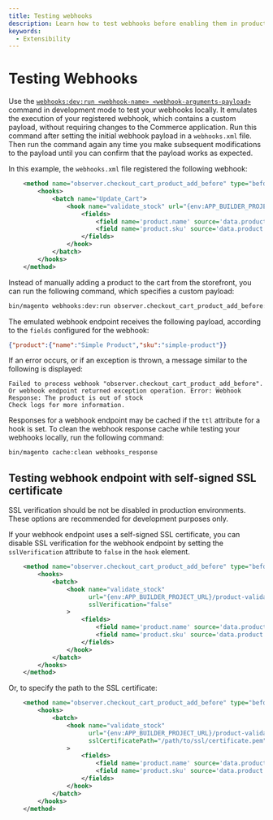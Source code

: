 ```yaml
---
title: Testing webhooks
description: Learn how to test webhooks before enabling them in production.
keywords:
  - Extensibility
---
```


# Testing Webhooks

Use the [`webhooks:dev:run <webhook-name> <webhook-arguments-payload>`](commands.md#emulate-webhook-execution) command in development mode to test your webhooks locally. It emulates the execution of your registered webhook, which contains a custom payload, without requiring changes to the Commerce application. Run this command after setting the initial webhook payload in a `webhooks.xml` file. Then run the command again any time you make subsequent modifications to the payload until you can confirm that the payload works as expected.

In this example, the `webhooks.xml` file registered the following webhook:

```xml
    <method name="observer.checkout_cart_product_add_before" type="before">
        <hooks>
            <batch name="Update_Cart">
                <hook name="validate_stock" url="{env:APP_BUILDER_PROJECT_URL}/product-validate-stock" timeout="2000" softTimeout="200" fallbackErrorMessage="The product stock validation failed">
                    <fields>
                        <field name='product.name' source='data.product.name' />
                        <field name='product.sku' source='data.product.sku' />
                    </fields>
                </hook>
            </batch>
        </hooks>
    </method>
```

Instead of manually adding a product to the cart from the storefront, you can run the following command, which specifies a custom payload:

```bash
bin/magento webhooks:dev:run observer.checkout_cart_product_add_before:before '{"data":{"product":{"sku":"simple-product","name":"Simple Product"}}}'
```

The emulated webhook endpoint receives the following payload, according to the `fields` configured for the webhook:

```json
{"product":{"name":"Simple Product","sku":"simple-product"}}
```

If an error occurs, or if an exception is thrown, a message similar to the following is displayed:

```terminal
Failed to process webhook "observer.checkout_cart_product_add_before". Or webhook endpoint returned exception operation. Error: Webhook Response: The product is out of stock
Check logs for more information.
```

Responses for a webhook endpoint may be cached if the `ttl` attribute for a hook is set. To clean the webhook response cache while testing your webhooks locally, run the following command:

```bash
bin/magento cache:clean webhooks_response
```

## Testing webhook endpoint with self-signed SSL certificate

<InlineAlert variant="info" slots="text1" />

SSL verification should be not be disabled in production environments. These options are recommended for development purposes only.

If your webhook endpoint uses a self-signed SSL certificate, you can disable SSL verification for the webhook endpoint by setting the `sslVerification` attribute to `false` in the `hook` element.

```xml
    <method name="observer.checkout_cart_product_add_before" type="before">
        <hooks>
            <batch>
                <hook name="validate_stock" 
                      url="{env:APP_BUILDER_PROJECT_URL}/product-validate-stock" 
                      sslVerification="false"
                >
                    <fields>
                        <field name='product.name' source='data.product.name' />
                        <field name='product.sku' source='data.product.sku' />
                    </fields>
                </hook>
            </batch>
        </hooks>
    </method>
```

Or, to specify the path to the SSL certificate:

```xml
    <method name="observer.checkout_cart_product_add_before" type="before">
        <hooks>
            <batch>
                <hook name="validate_stock" 
                      url="{env:APP_BUILDER_PROJECT_URL}/product-validate-stock"
                      sslCertificatePath="/path/to/ssl/certificate.pem"
                >
                    <fields>
                        <field name='product.name' source='data.product.name' />
                        <field name='product.sku' source='data.product.sku' />
                    </fields>
                </hook>
            </batch>
        </hooks>
    </method>
```
